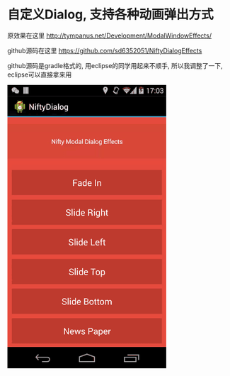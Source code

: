 自定义Dialog, 支持各种动画弹出方式
======================

原效果在这里
http://tympanus.net/Development/ModalWindowEffects/

github源码在这里
https://github.com/sd6352051/NiftyDialogEffects

github源码是gradle格式的, 用eclipse的同学用起来不顺手, 所以我调整了一下, eclipse可以直接拿来用


![image](https://github.com/yinkai1205/NiftyDialog/blob/master/Untitled.gif)